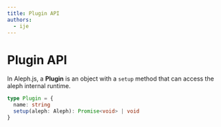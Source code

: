 ```yaml
---
title: Plugin API
authors:
  - ije
---
```


# Plugin API

In Aleph.js, a **Plugin** is an object with a `setup` method that can access the aleph internal runtime.

```ts
type Plugin = {
  name: string
  setup(aleph: Aleph): Promise<void> | void
}
```
